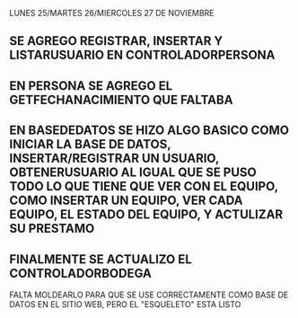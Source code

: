 LUNES 25/MARTES 26/MIERCOLES 27 DE NOVIEMBRE

SE AGREGO REGISTRAR, INSERTAR Y LISTARUSUARIO EN CONTROLADORPERSONA
----------------------------------------------------
EN PERSONA SE AGREGO EL GETFECHANACIMIENTO QUE FALTABA
--------------------------------------------------
EN BASEDEDATOS SE HIZO ALGO BASICO COMO INICIAR LA BASE DE DATOS, INSERTAR/REGISTRAR UN USUARIO, 
OBTENERUSUARIO AL IGUAL QUE SE PUSO TODO LO QUE TIENE QUE VER CON EL EQUIPO, COMO INSERTAR UN EQUIPO, 
VER CADA EQUIPO, EL ESTADO DEL EQUIPO, Y ACTULIZAR SU PRESTAMO
----------------------------------------------------
FINALMENTE  SE ACTUALIZO EL CONTROLADORBODEGA
----------------------------------------------------
FALTA MOLDEARLO PARA QUE SE USE CORRECTAMENTE COMO BASE DE DATOS EN EL SITIO WEB, PERO EL "ESQUELETO" ESTA LISTO
